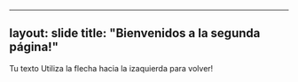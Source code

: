 ---
layout: slide
title: "Bienvenidos a la segunda página!"
----
Tu texto
Utiliza la flecha hacia la izaquierda para volver!

